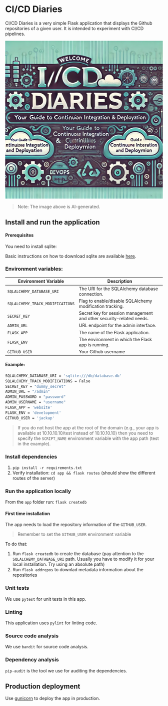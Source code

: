 # CI/CD Diaries 

CI/CD Diaries is a very simple Flask application that displays the Github repositories of a given user. It is intended to experiment with CI/CD pipelines.

![What is this?](app/website/static/images/whatisthis.webp)
> Note: The image above is AI-generated.

## Install and run the application

#### Prerequisites

You need to install sqlite:

Basic instructions on how to download sqlite are available [here](https://www.sqlite.org/download.html).

### Environment variables:


| Environment Variable         | Description                                                   |
|------------------------------|---------------------------------------------------------------|
| `SQLALCHEMY_DATABASE_URI`    | The URI for the SQLAlchemy database connection.               |
| `SQLALCHEMY_TRACK_MODIFICATIONS` | Flag to enable/disable SQLAlchemy modification tracking.  |
| `SECRET_KEY`           | Secret key for session management and other security-related needs. |
| `ADMIN_URL`                  | URL endpoint for the admin interface.                         |
| `FLASK_APP`                  | The name of the Flask application.                            |
| `FLASK_ENV`                  | The environment in which the Flask app is running.            |
| `GITHUB_USER`                | Your Github username                                          |

#### Example: 

```bash
SQLALCHEMY_DATABASE_URI = 'sqlite:///db/database.db'
SQLALCHEMY_TRACK_MODIFICATIONS = False
SECRET_KEY = "dummy_secret"
ADMIN_URL = "/admin"
ADMIN_PASSWORD = "password"
ADMIN_USERNAME = "username"
FLASK_APP = 'website'
FLASK_ENV = 'development'
GITHUB_USER = 'jackap'
```

> If you do not host the app at the root of the domain (e.g., your app is available at 10.10.10.10/test instead of 10.10.10.10) then you need to specify  the `SCRIPT_NAME` environment variable with the app path (test in the example).

### Install dependencies

1. `pip install -r requirements.txt`
2. Verify installation: `cd app && flask routes` (should show the different routes of the server)

### Run the application locally

From the `app` folder run: `flask createdb`

#### First time installation

The app needs to load the repository information of the `GITHUB_USER`.

> Remember to set the `GITHUB_USER` environment variable

To do that:
1.  Run `flask createdb` to create the database (pay attention to the `SQLALCHEMY_DATABASE_URI` path. Usually you have to modify it for your local installation. Try using an absolute path)
2. Run `flask addrepos` to downlad metadata information about the repositories

### Unit tests

We use `pytest` for unit tests in this app.

### Linting

This application uses `pylint` for linting code.

### Source code analysis

We use `bandit` for source code analysis.

### Dependency analysis

`pip-audit` is the tool we use for auditing the dependencies.


## Production deployment

Use [gunicorn](https://gunicorn.org/) to deploy the app in production.